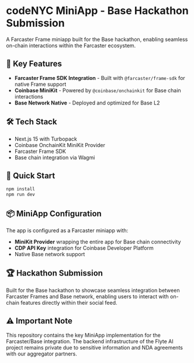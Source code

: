 # codeNYC MiniApp - Base Hackathon Submission

A Farcaster Frame miniapp built for the Base hackathon, enabling seamless on-chain interactions within the Farcaster ecosystem.

## 🎯 Key Features

- **Farcaster Frame SDK Integration** - Built with `@farcaster/frame-sdk` for native Frame support
- **Coinbase MiniKit** - Powered by `@coinbase/onchainkit` for Base chain interactions
- **Base Network Native** - Deployed and optimized for Base L2

## 🛠 Tech Stack

- Next.js 15 with Turbopack
- Coinbase OnchainKit MiniKit Provider
- Farcaster Frame SDK
- Base chain integration via Wagmi

## 🚀 Quick Start

```bash
npm install
npm run dev
```

## 📦 MiniApp Configuration

The app is configured as a Farcaster miniapp with:
- **MiniKit Provider** wrapping the entire app for Base chain connectivity
- **CDP API Key** integration for Coinbase Developer Platform
- Native Base network support

## 🏆 Hackathon Submission

Built for the Base hackathon to showcase seamless integration between Farcaster Frames and Base network, enabling users to interact with on-chain features directly within their social feed.

## ⚠️ Important Note

This repository contains the key MiniApp implementation for the Farcaster/Base integration. The backend infrastructure of the Flyte AI project remains private due to sensitive information and NDA agreements with our aggregator partners.